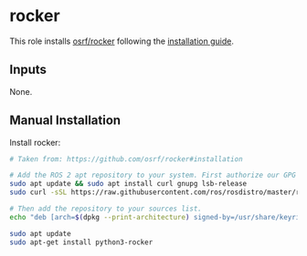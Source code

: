 # rocker

This role installs [osrf/rocker](https://github.com/osrf/rocker) following the [installation guide](https://github.com/osrf/rocker/#installation).

## Inputs

None.

## Manual Installation

Install rocker:

```bash
# Taken from: https://github.com/osrf/rocker#installation

# Add the ROS 2 apt repository to your system. First authorize our GPG key with apt.
sudo apt update && sudo apt install curl gnupg lsb-release
sudo curl -sSL https://raw.githubusercontent.com/ros/rosdistro/master/ros.key -o /usr/share/keyrings/ros-archive-keyring.gpg

# Then add the repository to your sources list.
echo "deb [arch=$(dpkg --print-architecture) signed-by=/usr/share/keyrings/ros-archive-keyring.gpg] http://packages.ros.org/ros2/ubuntu $(source /etc/os-release && echo $UBUNTU_CODENAME) main" | sudo tee /etc/apt/sources.list.d/ros2.list > /dev/null

sudo apt update
sudo apt-get install python3-rocker
```

